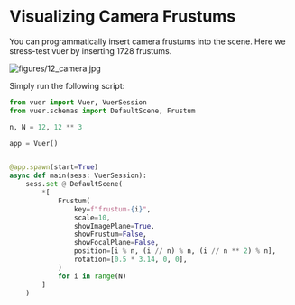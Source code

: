 
# Visualizing Camera Frustums

You can programmatically insert camera frustums into the scene. Here
we stress-test vuer by inserting 1728 frustums.

![figures/12_camera.jpg](figures/12_camera.jpg)

Simply run the following script:

```python
from vuer import Vuer, VuerSession
from vuer.schemas import DefaultScene, Frustum

n, N = 12, 12 ** 3

app = Vuer()


@app.spawn(start=True)
async def main(sess: VuerSession):
    sess.set @ DefaultScene(
        *[
            Frustum(
                key=f"frustum-{i}",
                scale=10,
                showImagePlane=True,
                showFrustum=False,
                showFocalPlane=False,
                position=[i % n, (i // n) % n, (i // n ** 2) % n],
                rotation=[0.5 * 3.14, 0, 0],
            )
            for i in range(N)
        ]
    )
```
